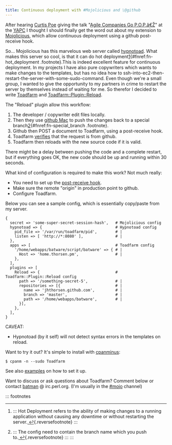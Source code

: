 ```yaml
---
title: Continuous deployment with #Mojolicious and \@github
---
```


After hearing [Curtis Poe](https://twitter.com/OvidPerl) giving the talk
"[Agile Companies Go P.O.P.â€Ž](http://act.yapc.eu/ye2013/talk/4817)" at
the [YAPC](http://act.yapc.eu/ye2013/) I thought I should finally get
the word out about my extension to
[Mojolicious](https://metacpan.org/release/Mojolicious), which allow
continuous deployment using a github post-receive hook.

So... Mojolicious has this marvelous web server called
[hypnotoad](https://metacpan.org/module/Mojo::Server::Hypnotoad). What
makes this server so cool, is that it can do hot
deployment[1](#fn:fn-hot_deployment){#fnref:fn-hot_deployment
.footnote}.This is indeed excellent feature for continuous deployment.
In my projects I have also pure copywriters which wants to make changes
to the templates, but has no idea how to
ssh-into-ec2-then-restart-the-server-with-some-sudo-command. Even though
we're a small group, I wanted to give the opportunity to my partners in
crime to restart the server by themselves instead of waiting for me. So
therefor I decided to write
[Toadfarm](https://metacpan.org/module/Toadfarm) and
[Toadfarm::Plugin::Reload](https://metacpan.org/module/Toadfarm::Plugin::Reload).

The "Reload" plugin allow this workflow:

1.  The developer / copywriter edit files locally.
2.  Then they use [github Mac](https://mac.github.com) to push the
    changes back to a special
    branch[2](#fn:fn-special_branch){#fnref:fn-special_branch
    .footnote}.
3.  Github then POST a document to Toadfarm, using a post-receive hook.
4.  Toadfarm
    [verifies](https://metacpan.org/source/JHTHORSEN/Toadfarm-0.12/lib/Toadfarm/Plugin/Reload.pm#L196)
    that the request is from github.
5.  Toadfarm then reloads with the new source code if it is valid.

There might be a delay between pushing the code and a complete restart,
but if everything goes OK, the new code should be up and running within
30 seconds.

What kind of configuration is required to make this work? Not much
really:

-   You need to set up the [post-receive
    hook](https://help.github.com/articles/post-receive-hooks).
-   Make sure the remote "origin" in production point to github.
-   Configure Toadfarm.

Below you can see a sample config, which is essentially copy/paste from
my server.

    {
      secret => 'some-super-secret-session-hash',   # Mojolicious config
      hypnotoad => {                                # Hypnotoad config
        pid_file => '/var/run/toadfarm/pid',        # |
        listen => [ 'http://*:8080' ],              # |
      },
      apps => [                                     # Toadfarm config
        '/home/webapps/batware/script/batware' => { # |
          Host => 'home.thorsen.pm',                # |
        },
      ],
      plugins => [
        Reload => {                                 # Toadfarm::Plugin::Reload config
          path => '/something-secret-5',            # |
          repositories => [{                        # |
            name => 'jhthorsen.github.com',         # |
            branch => 'master',                     # |
            path => '/home/webapps/batware',        # |
          }],
        },
      ],
    }

CAVEAT:

-   Hypnotoad (by it self) will not detect syntax errors in the
    templates on reload.

Want to try it out? It's simple to install with
[cpanminus](http://cpanmin.us):

    $ cpanm -n --sudo Toadfarm

See also
[examples](https://github.com/jhthorsen/toadfarm/tree/master/etc/) on
how to set it up.

Want to discuss or ask questions about Toadfarm? Comment below or
contact [batman](irc://irc.perl.org/batman) @ irc.perl.org. (I'm usually
in the [#mojo](http://irclog.perlgeek.de/mojo/2013-08-13) channel)

::: footnotes

------------------------------------------------------------------------

1.  :::
    Hot Deployment refers to the ability of making changes to a running
    application without causing any downtime or without restarting the
    server.[ ↩](#fnref:fn-hot_deployment){.reversefootnote}
    :::

2.  :::
    The config need to contain the branch name which you push
    to.[ ↩](#fnref:fn-special_branch){.reversefootnote}
    :::
:::
